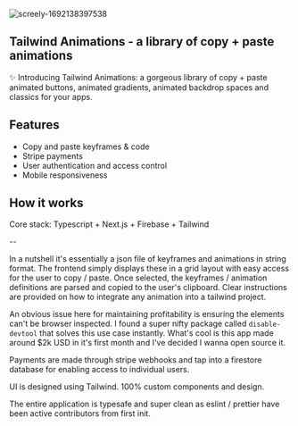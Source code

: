 ![screely-1692138397538](https://github.com/jacobbinnie/tailwind-animations/assets/83803154/862fcf82-911b-4a32-85df-8c83032f8e2f)


## Tailwind Animations - a library of copy + paste animations

✨ Introducing Tailwind Animations: a gorgeous library of copy + paste animated buttons, animated gradients, animated backdrop spaces and classics for your apps.

## Features

- Copy and paste keyframes & code
- Stripe payments
- User authentication and access control
- Mobile responsiveness

## How it works

Core stack: Typescript + Next.js + Firebase + Tailwind

--

In a nutshell it's essentially a json file of keyframes and animations in string format. The frontend simply displays these in a grid layout with easy access for the user to copy / paste. Once selected, the keyframes / animation definitions are parsed and copied to the user's clipboard. Clear instructions are provided on how to integrate any animation into a tailwind project.

An obvious issue here for maintaining profitability is ensuring the elements can't be browser inspected. I found a super nifty package called `disable-devtool` that solves this use case instantly. What's cool is this app made around $2k USD in it's first month and I've decided I wanna open source it.

Payments are made through stripe webhooks and tap into a firestore database for enabling access to individual users.

UI is designed using Tailwind. 100% custom components and design.

The entire application is typesafe and super clean as eslint / prettier have been active contributors from first init.
